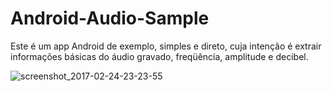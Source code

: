 # Android-Audio-Sample

Este é um app Android de exemplo, simples e direto, cuja intenção é extrair informações básicas do áudio gravado, freqüência, amplitude e decibel.

![screenshot_2017-02-24-23-23-55](https://cloud.githubusercontent.com/assets/16022034/23327706/a1dc8736-faef-11e6-9af3-f1eacdb53f25.png)
